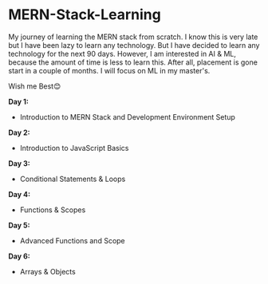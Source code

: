 # MERN-Stack-Learning
My journey of learning the MERN stack from scratch. I know this is very late but I have been lazy to learn any technology. But I have decided to learn any technology for the next 90 days. However, I am interested in AI & ML, because the amount of time is less to learn this. After all, placement is gone start in a couple of months. I will focus on ML in my master's. 

Wish me Best😊

**Day 1:** 
- Introduction to MERN Stack and Development Environment Setup

**Day 2:**
- Introduction to JavaScript Basics

**Day 3:**
- Conditional Statements & Loops

**Day 4:**
- Functions & Scopes

**Day 5:**
- Advanced Functions and Scope

**Day 6:**
- Arrays & Objects


